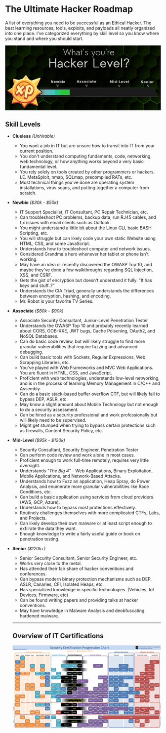 # The Ultimate Hacker Roadmap
A list of everything you need to be successful as an Ethical Hacker.  The best learning resources, tools, exploits, and payloads all neatly organized into one place.  I've categorized everything by skill level so you know where you stand and where you should start.

![Hacker_XP](./xp_bar_final.png)

## Skill Levels
* **Clueless** _(Unhirable)_
  * You want a job in IT but are unsure how to transit into IT from your current position.
  * You don't understand computing fundaments, code, networking, web technology, or how anything works beyond a very basic fundamental level.
  * You rely solely on tools created by other programmers or hackers.  I.E. MetaSploit, nmap, SQLmap, precompiled RATs, etc.
  * Most technical things you've done are operating system installations, virus scans, and putting together a computer from scratch.
* **Newbie** _($30k - $50k)_
  * IT Support Specialist, IT Consultant, PC Repair Technician, etc.
  * Can troubleshoot PC problems, backup data, run RJ45 cables, and fix issues with email clients such as Outlook.
  * You might understand a little bit about the Linux CLI, basic BASH Scripting, etc.
  * You will struggle but can likely code your own static Website using HTML, CSS, and some JavaScript.
  * Understands how to troubleshoot computer and network issues.
  * Considered Grandma's hero whenever her tablet or phone isn't working.
  * May have an idea or recently discovered the OWASP Top 10, and maybe they've done a few walkthroughs regarding SQL Injection, XSS, and CSRF.
  * Gets the gist of encryption but doesn't understand it fully.  "It has keys and stuff..?"
  * Understands the CIA Triad, generally understands the differences between encryption, hashing, and encoding.
  * Mr. Robot is your favorite TV Series.
* **Associate** _($80k - $90k)_
  * Associate Security Consultant, Junior-Level Penetration Tester
  * Understands the OWASP Top 10 and probably recently learned about CORS, OOB-XXE, JWT bugs, Cache Poisoning, OAuth2, and NoSQL Databases.
  * Can do basic code review, but will likely struggle to find more granular vulnerabilities that require fuzzing and advanced debugging.
  * Can build basic tools with Sockets, Regular Expressions, Web Scrapping Libraries, etc.
  * You've played with Web Frameworks and MVC Web Applications.  You are fluent in HTML, CSS, and JavaScript.
  * Proficient with web technologies, understands low-level networking, and is in the process of learning Memory Management in C/C++ and Assembly.
  * Can do a basic stack-based buffer overflow CTF, but will likely fail to bypass DEP, ASLR, etc.
  * May know a slight amount about Mobile Technology but not enough to do a security assessment.
  * Can be hired as a security professional and work professionally but will likely need to be supervised.
  * Might get stumped when trying to bypass certain protections such as firewalls, Content Security Policy, etc.
* **Mid-Level** _($95k - $120k)_
  * Security Consultant, Security Engineer, Penetration Tester
  * Can perform code review and work alone in most cases.
  * Proficient enough to work full-time remotely, requires very little oversight.
  * Understands _"The Big 4"_ - Web Applications, Binary Exploitation, Mobile Applications, and Network-Based Attacks.
  * Understands how to Fuzz an application, Heap Spray, do Power Analysis, and enumerate more granular vulnerabilities like Race Conditions, etc.
  * Can build a basic application using services from cloud providers. (AWS, GCP, Azure).
  * Understands how to bypass most protections effectively.
  * Routinely challenges themselves with more complicated CTFs, Labs, and Projects.
  * Can likely develop their own malware or at least script enough to exfilrate the data they want.
  * Enough knowledge to write a fairly useful guide or book on penetration testing.
* **Senior** _($120k+)_
  * Senior Security Consultant, Senior Security Engineer, etc.
  * Works very close to the metal.
  * Has attended their fair share of hacker conventions and conferences.
  * Can bypass modern binary protection mechanisms such as DEP, ASLR, Canaries, CFI, Isolated Heaps, etc.
  * Has specialized knowledge in specific technologies. (Vehicles, IoT Devices, Firmware, etc)
  * Can be found writing papers and providing talks at hacker conventions.
  * May have knowledge in Malware Analysis and deobfuscating hardened malware.
  
  -----------
  ## Overview of IT Certifications
  ![certs](certifications.png)
